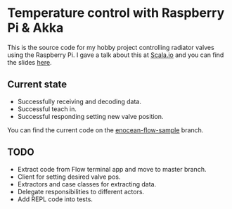 # Temperature control with Raspberry Pi & Akka 
This is the source code for my hobby project controlling radiator valves using the Raspberry Pi. I gave a talk about this at [Scala.io](http://scala.io) and you can find the slides [here](https://docs.google.com/presentation/d/1nNsFkdE_LWkUUwBnu7v4Zz_7J2EaoKhJWRfDw1fCSZU/pub?start=false&loop=false&delayms=3000&slide=id.g18ceaa28a3_3_2). 

## Current state
- Successfully receiving and decoding data.
- Successful teach in.
- Successful responding setting new valve position.

You can find the current code on the [enocean-flow-sample](https://github.com/tbje/enocean-pi-akka/tree/enocean-flow-sample) branch.

## TODO
- Extract code from Flow terminal app and move to master branch.
- Client for setting desired valve pos.
- Extractors and case classes for extracting data.
- Delegate responsibilities to different actors.
- Add REPL code into tests.












